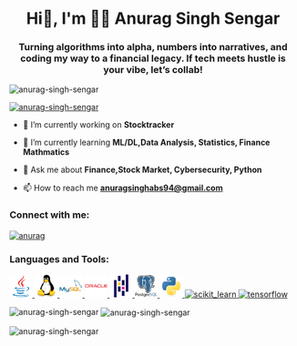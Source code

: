 <h1 align="center">Hi👋, I'm 🧑‍🎓 Anurag Singh Sengar</h1>
<h3 align="center">Turning algorithms into alpha, numbers into narratives, and coding my way to a financial legacy. If tech meets hustle is your vibe, let’s collab!</h3>

<p align="left"> <img src="https://komarev.com/ghpvc/?username=anurag-singh-sengar&label=Profile%20views&color=0e75b6&style=flat" alt="anurag-singh-sengar" /> </p>

<p align="left"> <a href="https://github.com/ryo-ma/github-profile-trophy"><img src="https://github-profile-trophy.vercel.app/?username=anurag-singh-sengar" alt="anurag-singh-sengar" /></a> </p>

- 🔭 I’m currently working on **Stocktracker**

- 🌱 I’m currently learning **ML/DL,Data Analysis, Statistics, Finance Mathmatics**

- 💬 Ask me about **Finance,Stock Market, Cybersecurity, Python**

- 📫 How to reach me **anuragsinghabs94@gmail.com**

<h3 align="left">Connect with me:</h3>
<p align="left">
<a href="https://www.linkedin.com/in/anurag-singh-9bb4981b4/" target="blank"><img align="center" src="https://raw.githubusercontent.com/rahuldkjain/github-profile-readme-generator/master/src/images/icons/Social/linked-in-alt.svg" alt="anurag" height="30" width="40" /></a>
</p>

<h3 align="left">Languages and Tools:</h3>
<p align="left"> <a href="https://www.java.com" target="_blank" rel="noreferrer"> <img src="https://raw.githubusercontent.com/devicons/devicon/master/icons/java/java-original.svg" alt="java" width="40" height="40"/> </a> <a href="https://www.linux.org/" target="_blank" rel="noreferrer"> <img src="https://raw.githubusercontent.com/devicons/devicon/master/icons/linux/linux-original.svg" alt="linux" width="40" height="40"/> </a> <a href="https://www.mysql.com/" target="_blank" rel="noreferrer"> <img src="https://raw.githubusercontent.com/devicons/devicon/master/icons/mysql/mysql-original-wordmark.svg" alt="mysql" width="40" height="40"/> </a> <a href="https://www.oracle.com/" target="_blank" rel="noreferrer"> <img src="https://raw.githubusercontent.com/devicons/devicon/master/icons/oracle/oracle-original.svg" alt="oracle" width="40" height="40"/> </a> <a href="https://pandas.pydata.org/" target="_blank" rel="noreferrer"> <img src="https://raw.githubusercontent.com/devicons/devicon/2ae2a900d2f041da66e950e4d48052658d850630/icons/pandas/pandas-original.svg" alt="pandas" width="40" height="40"/> </a> <a href="https://www.postgresql.org" target="_blank" rel="noreferrer"> <img src="https://raw.githubusercontent.com/devicons/devicon/master/icons/postgresql/postgresql-original-wordmark.svg" alt="postgresql" width="40" height="40"/> </a> <a href="https://www.python.org" target="_blank" rel="noreferrer"> <img src="https://raw.githubusercontent.com/devicons/devicon/master/icons/python/python-original.svg" alt="python" width="40" height="40"/> </a> <a href="https://scikit-learn.org/" target="_blank" rel="noreferrer"> <img src="https://upload.wikimedia.org/wikipedia/commons/0/05/Scikit_learn_logo_small.svg" alt="scikit_learn" width="40" height="40"/> </a> <a href="https://www.tensorflow.org" target="_blank" rel="noreferrer"> <img src="https://www.vectorlogo.zone/logos/tensorflow/tensorflow-icon.svg" alt="tensorflow" width="40" height="40"/> </a> </p>

<p><img align="left" src="https://github-readme-stats.vercel.app/api/top-langs?username=anurag-singh-sengar&show_icons=true&locale=en&layout=compact" alt="anurag-singh-sengar" /></p>

<p>&nbsp;<img align="center" src="https://github-readme-stats.vercel.app/api?username=anurag-singh-sengar&show_icons=true&locale=en" alt="anurag-singh-sengar" /></p>

<p><img align="center" src="https://github-readme-streak-stats.herokuapp.com/?user=anurag-singh-sengar&" alt="anurag-singh-sengar" /></p>

